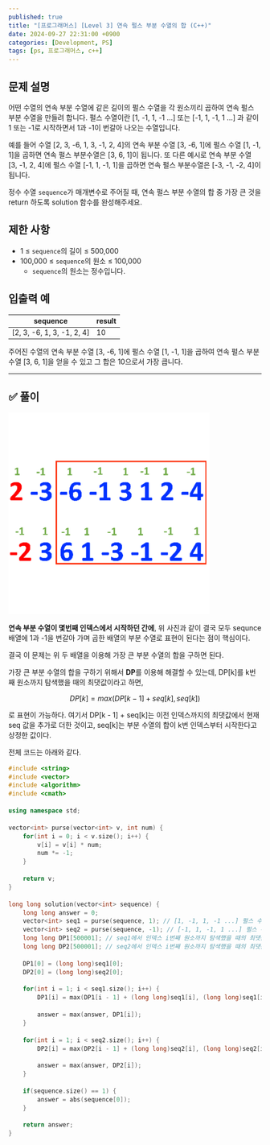 ```yaml
---
published: true
title: "[프로그래머스] [Level 3] 연속 펄스 부분 수열의 합 (C++)"
date: 2024-09-27 22:31:00 +0900
categories: [Development, PS]
tags: [ps, 프로그래머스, c++]
---
```


## 문제 설명

어떤 수열의 연속 부분 수열에 같은 길이의 펄스 수열을 각 원소끼리 곱하여 연속 펄스 부분 수열을 만들려 합니다. 펄스 수열이란 [1, -1, 1, -1 …] 또는 [-1, 1, -1, 1 …] 과 같이 1 또는 -1로 시작하면서 1과 -1이 번갈아 나오는 수열입니다.

예를 들어 수열 [2, 3, -6, 1, 3, -1, 2, 4]의 연속 부분 수열 [3, -6, 1]에 펄스 수열 [1, -1, 1]을 곱하면 연속 펄스 부분수열은 [3, 6, 1]이 됩니다. 또 다른 예시로 연속 부분 수열 [3, -1, 2, 4]에 펄스 수열 [-1, 1, -1, 1]을 곱하면 연속 펄스 부분수열은 [-3, -1, -2, 4]이 됩니다.

정수 수열 `sequence`가 매개변수로 주어질 때, 연속 펄스 부분 수열의 합 중 가장 큰 것을 return 하도록 solution 함수를 완성해주세요.

## 제한 사항

- 1 ≤ `sequence`의 길이 ≤ 500,000
- 100,000 ≤ `sequence`의 원소 ≤ 100,000
  - `sequence`의 원소는 정수입니다.

## 입출력 예

| sequence                   | result |
| -------------------------- | ------ |
| [2, 3, -6, 1, 3, -1, 2, 4] | 10     |

주어진 수열의 연속 부분 수열 [3, -6, 1]에 펄스 수열 [1, -1, 1]을 곱하여 연속 펄스 부분 수열 [3, 6, 1]을 얻을 수 있고 그 합은 10으로서 가장 큽니다.

---

## ✅ 풀이

![다운로드.png](/assets/img/sequence-of-pulse/다운로드.png)

**연속 부분 수열이 몇번째 인덱스에서 시작하던 간에**, 위 사진과 같이 결국 모두 sequnce 배열에 1과 -1을 번갈아 가며 곱한 배열의 부분 수열로 표현이 된다는 점이 핵심이다.

결국 이 문제는 위 두 배열을 이용해 가장 큰 부분 수열의 합을 구하면 된다.

가장 큰 부분 수열의 합을 구하기 위해서 **DP**를 이용해 해결할 수 있는데, DP[k]를 k번째 원소까지 탐색했을 때의 최댓값이라고 하면,

$$
DP[k] = max(DP[k-1]+seq[k], seq[k])
$$

로 표현이 가능하다. 여기서 DP[k - 1] + seq[k]는 이전 인덱스까지의 최댓값에서 현재 seq 값을 추가로 더한 것이고, seq[k]는 부분 수열의 합이 k번 인덱스부터 시작한다고 상정한 값이다.

전체 코드는 아래와 같다.

```cpp
#include <string>
#include <vector>
#include <algorithm>
#include <cmath>

using namespace std;

vector<int> purse(vector<int> v, int num) {
    for(int i = 0; i < v.size(); i++) {
        v[i] = v[i] * num;
        num *= -1;
    }

    return v;
}

long long solution(vector<int> sequence) {
    long long answer = 0;
    vector<int> seq1 = purse(sequence, 1); // [1, -1, 1, -1 ...] 펄스 수열이 적용된 경우
    vector<int> seq2 = purse(sequence, -1); // [-1, 1, -1, 1 ...] 펄스 수열이 적용된 경우
    long long DP1[500001]; // seq1에서 인덱스 i번째 원소까지 탐색했을 때의 최댓값
    long long DP2[500001]; // seq2에서 인덱스 i번째 원소까지 탐색했을 때의 최댓값

    DP1[0] = (long long)seq1[0];
    DP2[0] = (long long)seq2[0];

    for(int i = 1; i < seq1.size(); i++) {
        DP1[i] = max(DP1[i - 1] + (long long)seq1[i], (long long)seq1[i]);

        answer = max(answer, DP1[i]);
    }

    for(int i = 1; i < seq2.size(); i++) {
        DP2[i] = max(DP2[i - 1] + (long long)seq2[i], (long long)seq2[i]);

        answer = max(answer, DP2[i]);
    }

    if(sequence.size() == 1) {
        answer = abs(sequence[0]);
    }

    return answer;
}
```
